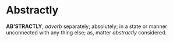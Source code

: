 # Abstractly

**AB'STRACTLY**, _adverb_ separately; absolutely; in a state or manner unconnected with any thing else; as, matter _abstractly_ considered.
